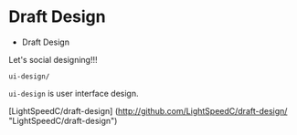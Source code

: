 Draft Design
====

* Draft Design

Let's social designing!!!

    ui-design/

`ui-design` is user interface design.

[LightSpeedC/draft-design] (http://github.com/LightSpeedC/draft-design/ "LightSpeedC/draft-design")
